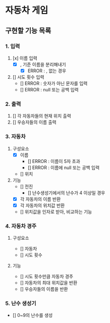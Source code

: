 # 자동차 게임

## 구현할 기능 목록

### 1. 입력
1. [x] 이름 입력
   - [x] , 기준 이름을 분리해내기
      - [x] ERROR : , 없는 경우

2. [] 시도 횟수 입력
   - [] ERROR : 숫자가 아닌 문자를 입력
   - [] ERROR : null 또는 공백 입력

### 2. 출력
1. [] 각 자동차들의 현재 위치 출력
2. [] 우승자들의 이름 출력

### 3. 자동차

1. 구성요소
   - [x] 이름
      - [] ERROR : 이름이 5자 초과
      - [] ERROR : 이름에 null 또는 공백 입력
   - [] 위치
2. 기능
   - [] 전진
      - [] 난수생성기에서의 난수가 4 이상일 경우
   - [x] 각 자동차의 이름 반환
   - [x] 각 자동차의 위치값 반환
   - [] 위치값을 인자로 받아, 비교하는 기능

### 4. 자동차 경주

1. 구성요소
    - [] 자동차
    - [] 시도 횟수

2. 기능
    - [] 시도 횟수만큼 자동차 경주
    - [] 자동차의 최대 위치값을 반환
    - [] 우승자들의 이름을 반환

### 5. 난수 생성기

- [] 0~9의 난수를 생성